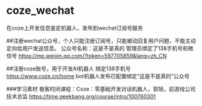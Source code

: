 # coze_wechat
在coze上开发信息鉴定机器人，发布到wechat订阅号服务

##注册wechat公众号，个人只能注册订阅号，只能被动回复用户问题，不能主动定向给用户发送信息。
公众号名称：这是不是真的
管理员绑定了138手机号和微信号
https://mp.weixin.qq.com/?token=597705859&lang=zh_CN

##注册coze账号，用于开发AI机器人
绑定138手机号
https://www.coze.cn/home
bot机器人发布已配置绑定“这是不是真的”公众号

###学习素材
极客时间课程：Coze：零基础开发对话机器人，郭旭，前游戏公司技术总监
https://time.geekbang.org/course/intro/100760301

